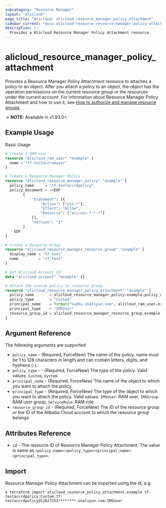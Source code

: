 ```yaml
---
subcategory: "Resource Manager"
layout: "alicloud"
page_title: "Alicloud: alicloud_resource_manager_policy_attachment"
sidebar_current: "docs-alicloud-resource-resource-manager-policy-attachment"
description: |-
  Provides a Alicloud Resource Manager Policy Attachment resource.
---
```


# alicloud\_resource\_manager\_policy\_attachment

Provides a Resource Manager Policy Attachment resource to attaches a policy to an object. After you attach a policy to an object, the object has the operation permissions on the current resource group or the resources under the current account. 
For information about Resource Manager Policy Attachment and how to use it, see [How to authorize and manage resource groups](https://www.alibabacloud.com/help/en/doc-detail/94490.htm).

-> **NOTE:** Available in v1.93.0+.

## Example Usage

Basic Usage

```terraform
# Create a RAM user
resource "alicloud_ram_user" "example" {
  name = "tf-testaccramuser"
}

# Create a Resource Manager Policy
resource "alicloud_resource_manager_policy" "example" {
  policy_name     = "tf-testaccrdpolicy"
  policy_document = <<EOF
		{
			"Statement": [{
				"Action": ["oss:*"],
				"Effect": "Allow",
				"Resource": ["acs:oss:*:*:*"]
			}],
			"Version": "1"
		}
    EOF
}

# Create a Resource Group
resource "alicloud_resource_manager_resource_group" "example" {
  display_name = "tf_test"
  name         = "tf_test"
}

# Get Alicloud Account Id
data "alicloud_account" "example" {}

# Attach the custom policy to resource group
resource "alicloud_resource_manager_policy_attachment" "example" {
  policy_name       = alicloud_resource_manager_policy.example.policy_name
  policy_type       = "Custom"
  principal_name    = format("%s@%s.onaliyun.com", alicloud_ram_user.example.name, data.alicloud_account.example.id)
  principal_type    = "IMSUser"
  resource_group_id = alicloud_resource_manager_resource_group.example.id
}
```
## Argument Reference

The following arguments are supported:

* `policy_name` - (Required, ForceNew) The name of the policy. name must be 1 to 128 characters in length and can contain letters, digits, and hyphens (-).
* `policy_type` - - (Required, ForceNew) The type of the policy. Valid values: `Custom`, `System`.
* `principal_name` - (Required, ForceNew) The name of the object to which you want to attach the policy.
* `principal_type` - (Required, ForceNew) The type of the object to which you want to attach the policy. Valid values: `IMSUser`: RAM user, `IMSGroup`: RAM user group, `ServiceRole`: RAM role. 
* `resource_group_id` - (Required, ForceNew) The ID of the resource group or the ID of the Alibaba Cloud account to which the resource group belongs.
    
## Attributes Reference

* `id` - The resource ID of Resource Manager Policy Attachment. The value is same as `<policy_name>`:`<policy_type>`:`<principal_name>`:`<principal_type>`.

## Import

Resource Manager Policy Attachment can be imported using the id, e.g.

```
$ terraform import alicloud_resource_policy_attachment.example tf-testaccrdpolicy:Custom:tf-testaccrdpolicy@11827252********.onaliyun.com:IMSUser
```
